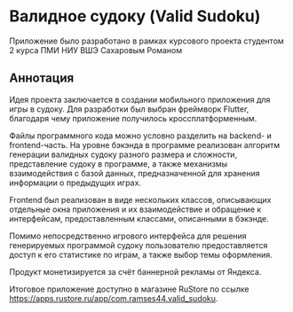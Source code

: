 # Валидное судоку (Valid Sudoku)

Приложение было разработано в рамках курсового проекта студентом 2 курса ПМИ НИУ ВШЭ Сахаровым Романом

## Аннотация

Идея проекта заключается в создании мобильного приложения для игры в судоку. Для разработки был выбран фреймворк Flutter, благодаря чему приложение получилось кроссплатформенным.

Файлы программного кода можно условно разделить на backend- и frontend-часть. На уровне бэкэнда в программе реализован алгоритм генерации валидных судоку разного размера и сложности, представление судоку в программе, а также механизмы взаимодействия с базой данных, предназначенной для хранения информации о предыдущих играх.

Frontend был реализован в виде нескольких классов, описывающих отдельные окна приложения и их взаимодействие и обращение к интерфейсам, предоставленным классами, описанными в бэкэнде.

Помимо непосредственно игрового интерфейса для решения генерируемых программой судоку пользователю предоставляется доступ к его статистике по играм, а также выбор темы оформления.

Продукт монетизируется за счёт баннерной рекламы от Яндекса.

Итоговое приложение доступно в магазине RuStore по ссылке https://apps.rustore.ru/app/com.ramses44.valid_sudoku.


